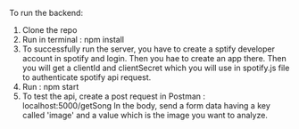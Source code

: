 To run the backend:
1) Clone the repo
2) Run in terminal : npm install
3) To successfully run the server, you have to create a sptify developer account in spotify and login. Then you hae to create an app there. Then you will get a clientId and clientSecret
   which you will use in spotify.js file to authenticate spotify api request.
5) Run : npm start
6) To test the api, create a post request in Postman : localhost:5000/getSong
   In the body, send a form data having a key called 'image' and a value which is the image you want to analyze.

